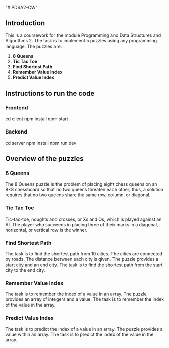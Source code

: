 "# PDSA2-CW" 

## Introduction
This is a coursework for the module Programming and Data Structures and Algorithms 2. The task is to implement 5 puzzles using any programming language. The puzzles are:
1. **8 Queens**
2. **Tic Tac Toe**
3. **Find Shortest Path**
4. **Remember Value Index**
5. **Predict Value Index**

## Instructions to run the code

### Frontend
cd client
npm install
npm start

### Backend
cd server
npm install
npm run dev

## Overview of the puzzles

### 8 Queens
The 8 Queens puzzle is the problem of placing eight chess queens on an 8×8 chessboard so that no two queens threaten each other; thus, a solution requires that no two queens share the same row, column, or diagonal.

### Tic Tac Toe
Tic-tac-toe, noughts and crosses, or Xs and Os, which is played against an AI. The player who succeeds in placing three of their marks in a diagonal, horizontal, or vertical row is the winner.

### Find Shortest Path
The task is to find the shortest path from 10 cities. The cities are connected by roads. The distance between each city is given. The puzzle provides a start city and an end city. The task is to find the shortest path from the start city to the end city.

### Remember Value Index
The task is to remember the index of a value in an array. The puzzle provides an array of integers and a value. The task is to remember the index of the value in the array.

### Predict Value Index
The task is to predict the index of a value in an array. The puzzle provides a value within an array. The task is to predict the index of the value in the array.